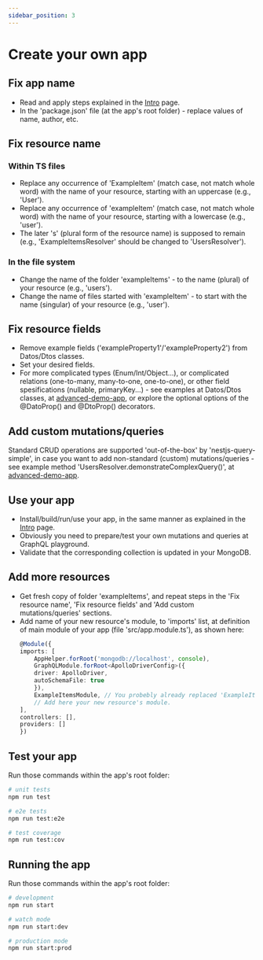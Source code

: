 ```yaml
---
sidebar_position: 3
---
```


# Create your own app

## Fix app name
* Read and apply steps explained in the [Intro](https://nestjs-query-simple-website.vercel.app/docs/intro) page.
* In the 'package.json' file (at the app's root folder) - replace values of name, author, etc.

## Fix resource name
### Within TS files
* Replace any occurrence of 'ExampleItem' (match case, not match whole word) with the name of your resource, starting with an uppercase (e.g., 'User').
* Replace any occurrence of 'exampleItem' (match case, not match whole word) with the name of your resource, starting with a lowercase (e.g., 'user').
* The later 's' (plural form of the resource name) is supposed to remain (e.g., 'ExampleItemsResolver' should be changed to 'UsersResolver').
### In the file system
* Change the name of the folder 'exampleItems' - to the name (plural) of your resource (e.g., 'users').
* Change the name of files started with 'exampleItem' - to start with the name (singular) of your resource (e.g., 'user').

## Fix resource fields
* Remove example fields ('exampleProperty1'/'exampleProperty2') from Datos/Dtos classes.
*  Set your desired fields.
* For more complicated types (Enum/Int/Object...), or complicated relations (one-to-many, many-to-one, one-to-one), or other field spesifications (nullable, primaryKey...) - see examples at Datos/Dtos classes, at [advanced-demo-app](https://github.com/choresh/nestjs-query-simple/tree/main/examples/advanced-demo-app), or explore the optional options of the @DatoProp() and @DtoProp() decorators.

## Add custom mutations/queries
Standard CRUD operations are supported 'out-of-the-box' by 'nestjs-query-simple', in case you want to add non-standard (custom) mutations/queries - see example method 'UsersResolver.demonstrateComplexQuery()', at [advanced-demo-app](https://github.com/choresh/nestjs-query-simple/tree/main/examples/advanced-demo-app).

## Use your app
* Install/build/run/use your app, in the same manner as explained in the [Intro](https://nestjs-query-simple-website.vercel.app/docs/intro) page.
* Obviously you need to prepare/test your own mutations and queries at GraphQL playground.
* Validate that the corresponding collection is updated in your MongoDB.

## Add more resources
* Get fresh copy of folder 'exampleItems', and repeat steps in the 'Fix resource name', 'Fix resource fields' and 'Add custom mutations/queries' sections.
* Add name of your new resource's module, to 'imports' list, at definition of main module of your app (file 'src/app.module.ts'), as shown here:
    ``` ts
    @Module({
    imports: [
        AppHelper.forRoot('mongodb://localhost', console),
        GraphQLModule.forRoot<ApolloDriverConfig>({
        driver: ApolloDriver,
        autoSchemaFile: true
        }),
        ExampleItemsModule, // You probebly already replaced 'ExampleItem' with another name.
        // Add here your new resource's module.
    ],
    controllers: [],
    providers: []
    })
    ```

## Test your app
Run those commands within the app's root folder:
```bash
# unit tests
npm run test

# e2e tests
npm run test:e2e

# test coverage
npm run test:cov
```

## Running the app
Run those commands within the app's root folder:
``` bash
# development
npm run start

# watch mode
npm run start:dev

# production mode
npm run start:prod
```